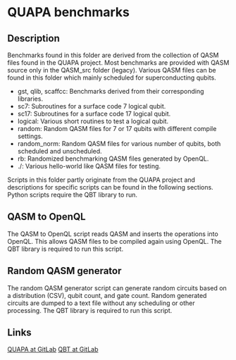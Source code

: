 # QUAPA benchmarks

## Description

Benchmarks found in this folder are derived from the collection of QASM files found in the QUAPA project.
Most benchmarks are provided with QASM source only in the QASM_src folder (legacy).
Various QASM files can be found in this folder which mainly scheduled for superconducting qubits.

- gst, qlib, scaffcc: Benchmarks derived from their corresponding libraries.
- sc7: Subroutines for a surface code 7 logical qubit.
- sc17: Subroutines for a surface code 17 logical qubit.
- logical: Various short routines to test a logical qubit.
- random: Random QASM files for 7 or 17 qubits with different compile settings.
- random_norm: Random QASM files for various number of qubits, both scheduled and unscheduled.
- rb: Randomized benchmarking QASM files generated by OpenQL.
- ./: Various hello-world like QASM files for testing.

Scripts in this folder partly originate from the QUAPA project and descriptions for specific scripts can be found in the following sections.
Python scripts require the QBT library to run.

## QASM to OpenQL

The QASM to OpenQL script reads QASM and inserts the operations into OpenQL. This allows QASM files to be compiled again using OpenQL. The QBT library is required to run this script.

## Random QASM generator

The random QASM generator script can generate random circuits based on a distribution (CSV), qubit count, and gate count. Random generated circuits are dumped to a text file without any scheduling or other processing. The QBT library is required to run this script.

## Links

[QUAPA at GitLab](https://gitlab.com/lriesebos/quapa)
[QBT at GitLab](https://gitlab.com/lriesebos/qbt)

